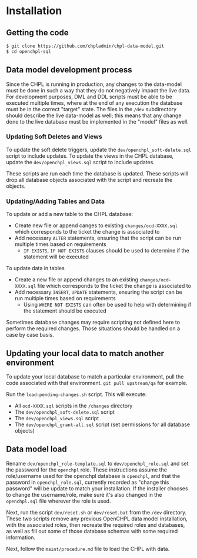 # Installation

## Getting the code

```sh
$ git clone https://github.com/chpladmin/chpl-data-model.git
$ cd openchpl-sql
```

## Data model development process

Since the CHPL is running in production, any changes to the data-model must be done in such a way that they do not negatively impact the live data. For development purposes, DML and DDL scripts must be able to be executed multiple times, where at the end of any execution the database must be in the correct "target" state. The files in the `/dev` subdirectory should describe the live data-model as well; this means that any change done to the live database must be implemented in the "model" files as well.

### Updating Soft Deletes and Views
To update the soft delete triggers, update the `dev/openchpl_soft-delete.sql` script to include updates.
To update the views in the CHPL database, update the `dev/openchpl_views.sql` script to include updates.

These scripts are run each time the database is updated.  These scripts will drop all database objects associated with the script and recreate the objects.

### Updating/Adding Tables and Data
To update or add a new table to the CHPL database:
* Create new file or append canges to existing `changes/ocd-XXXX.sql` which corresponds to the ticket the change is associated to
* Add necessary `ALTER` statements, ensuring that the script can be run multiple times based on requirements
  * `IF EXISTS`, `IF NOT EXISTS` clauses should be used to determine if the statement will be executed

To update data in tables
* Create a new file or append changes to an existing `changes/ocd-XXXX.sql` file which corresponds to the ticket the change is associated to
* Add necessary `INSERT`, `UPDATE` statements, ensuring the script can be run multiple times based on requirements
  * Using `WHERE NOT EXISTS` can often be used to help with determining if the statement should be executed

Sometimes database changes may require scripting not defined here to perform the required changes. Those situations should be handled on a case by case basis.

## Updating your local data to match another environment
To update your local database to match a particular environment, pull the code associated with that environment.
`git pull upstream/qa` for example.

Run the `load-pending-changes.sh` script.  This will execute:
* All `ocd-XXXX.sql` scripts in the `/changes` directory
* The `dev/openchpl_soft-delete.sql` script
* The `dev/openchpl_views.sql` script
* The `dev/openchpl_grant-all.sql` script (set permissions for all database objects)

## Data model load
Rename `dev/openchpl_role-template.sql` to `dev/openchpl_role.sql` and set the password for the `openchpl` role. These instructions assume the role/username used for the openchpl database is `openchpl`, and that the password in `openchpl_role.sql`, currently recorded as "change this password" will be update to match your installation. If the installer chooses to change the username/role, make sure it's also changed in the `openchpl.sql` file wherever the role is used.

Next, run the script `dev/reset.sh` or `dev/reset.bat` from the `/dev` directory. These two scripts remove any previous OpenCHPL data model installation, with the associated roles, then recreate the required roles and databases, as well as fill out some of those database schemas with some required information.

Next, follow the `maint/procedure.md` file to load the CHPL with data.
